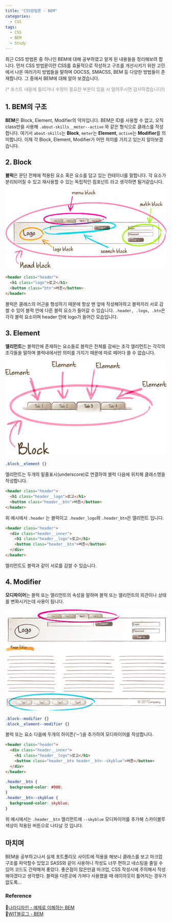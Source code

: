 ```yaml
---
title: "CSS방법론 - BEM"
categories:
  - CSS
tags:
  - CSS
  - BEM
  - Study
---
```


최근 CSS 방법론 중 하나인 BEM에 대해 공부하였고 알게 된 내용들을 정리해보려 합니다. 먼저 CSS 방법론이란 CSS를 효율적으로 작성하고 구조를 개선시키기 위한 고민에서 나온 여러가지 방법들을 말하며 OOCSS, SMACSS, BEM 등 다양한 방법들이 존재합니다. 그 중에서 BEM에 대해 알아 보겠습니다.    

<span style="color:#8c8c8c;">(* 포스트 내용에 틀리거나 수정이 필요한 부분이 있을 시 알려주시면 감사하겠습니다!)</span>

## 1. BEM의 구조
**BEM**은 Block, Element, Modifier의 약자입니다. BEM은 ID를 사용할 수 없고, 오직 class만을 사용해 <code>.about-skills__meter--active</code> 와 같은 형식으로 클래스를 작성합니다. 여기서 <code>about-skills</code>는 **Block**, <code>meter</code>는 **Element**, <code>active</code>는 **Modifier**를 의미합니다. 이제 각 Block, Element, Modifier가 어떤 의미를 가지고 있는지 알아보겠습니다.

## 2. Block
**블럭**은 문단 전체에 적용된 요소 혹은 요소를 담고 있는 컨테이너를 말합니다. 각 요소가 분리되어질 수 있고 재사용할 수 있는 독립적인 컴포넌트 라고 생각하면 될거같습니다.    

![css-bem-block](/assets/images/css-bem-img01.png)

```html
<header class="header">
  <h1 class="logo">로고</h1>
  <button class="btn">버튼</button>
</header>
```
블럭은 클래스의 어근을 형성하기 때문에 항상 맨 앞에 작성해야하고 블럭끼리 서로 감쌀 수 있어 블럭 안에 다른 블럭 요소가 들어갈 수 있습니다. <code>.header, .logo, .btn</code>은 각각 블럭 요소이며 header 안에 logo가 들어간 모습입니다.   


## 3. Element
**엘리먼트**는 블럭안에 존재하는 요소들로 블럭은 전체를 감싸는 조각 엘리먼트는 각각의 조각들을 말하며 블럭내에서만 의미를 가지기 때문에 따로 떼어다 쓸 수 없습니다.

![css-bem-block](/assets/images/css-bem-img02.png)

```css
.block__element {}
```
엘리먼트는 두개의 밑줄표시(underscore)로 연결하여 블럭 다음에 위치해 클래스명을 작성합니다.

```html
<header class="header">
  <h1 class="header__logo">로고</h1>
  <button class="header__btn">버튼</button>
</header>
```

위 예시에서 <code>.header</code> 는 블럭이고 <code>.header_logo</code>와 <code>.header_btn</code>은 엘리먼트 입니다.

```html
<header class="header">
  <div class="header__inner">
    <h1 class="header__logo">로고</h1>
    <button class="header__btn">버튼</button>
  </div>
</header>
```
엘리먼트도 블럭과 같이 서로를 감쌀 수 있습니다.

## 4. Modifier
**모디파이어**는 블럭 또는 엘리먼트의 속성을 말하며 블럭 또는 엘리먼트의 외관이나 상태를 변화시키는데 사용이 됩니다. 

![css-bem-block](/assets/images/css-bem-img03.png)

```css
.block--modifier {}
.block__element--modifier {}
```
블럭 또는 요소 다음에 두개의 하이픈(‘‐‐’)을 추가하여 모디파이어를 작성합니다.

```html
<header class="header">
  <div class="header__inner">
    <h1 class="header__logo">로고</h1>
    <button class="header__btn header__btn--skyblue">버튼</button>
  </div>
</header>
```
```css
.header__btn {
  background-color: #000;
}
.header__btn--skyblue {
  background-color: skyblue;
}
```
위 예시에서는 <code>.header__btn</code> 엘리먼트에 <code>--skyblue</code> 모디파이어를 추가해 스카이블루 색상이 적용된 버튼으로 나타날 것 입니다.

## 마치며
BEM을 공부하고나서 실제 포트폴리오 사이트에 적용을 해보니 클래스를 보고 마크업 구조를 파악할수 있었고 SASS와 같이 사용하니 작성도 너무 편하고 네스팅을 줄일 수 있어 코드도 간략해져 좋았다. 좋은점이 많은만큼 마크업, CSS 작성시에 주의해서 작성해야겠다고 생각했다. 블럭을 다른곳에 가져다 사용했을 때 레이아웃이 틀어지는 경우가 없도록...

### Reference
🔗[나라디자인 - 예제로 이해하는 BEM](https://naradesign.github.io/bem-by-example.html)     
🔗[WIT블로그 - BEM](https://wit.nts-corp.com/2015/04/16/3538)